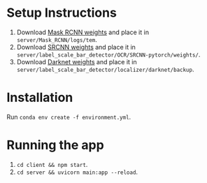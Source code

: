 # Setup Instructions

1) Download [Mask RCNN weights](https://drive.google.com/file/d/1Sz6-Sc80WX6yTrledzD2Mqi9ajFxSU_W/view?usp=sharing) and place it in `server/Mask_RCNN/logs/tem`.
2) Download [SRCNN weights](https://drive.google.com/file/d/1zmBxzC9SVJm9vciOPLbKzVIVlH09UZtW/view?usp=sharing) and place it in `server/label_scale_bar_detector/OCR/SRCNN-pytorch/weights/`.
3) Download [Darknet weights](https://drive.google.com/file/d/1CR0chidAN8x7LLWcLHYz4QR7pHfsQB8-/view?usp=sharing) and place it in `server/label_scale_bar_detector/localizer/darknet/backup`.

# Installation

Run `conda env create -f environment.yml`.

# Running the app

1) `cd client && npm start`.
2) `cd server && uvicorn main:app --reload`.
